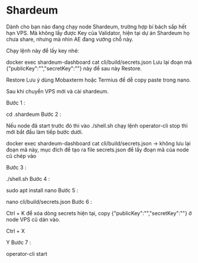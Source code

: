 # Shardeum
Dành cho bạn nào đang chạy node Shardeum, trường hợp bí bách sắp hết hạn VPS. Mà không lấy được Key của Validator, hiện tại dự án Shardeum họ chưa share, nhưng mà nhìn AE đang vướng chỗ này.

Chạy lệnh này để lấy key nhé:

docker exec shardeum-dashboard cat cli/build/secrets.json
Lưu lại đoạn mã {"publicKey":"","secretKey":""} này để sau này Restore.

Restore
Lưu ý dùng Mobaxterm hoặc Termius để dễ copy paste trong nano.

Sau khi chuyển VPS mới và cài shardeum.

Bước 1 :

cd .shardeum
Bước 2 :

Nếu node đã start trước đó thì vào ./shell.sh chạy lệnh operator-cli stop thì mới bắt đầu làm tiếp bước dưới.

docker exec shardeum-dashboard cat cli/build/secrets.json
-> không lưu lại đoạn mã này, mục đích để tạo ra file secrets.json để lấy đoạn mã của node cũ chép vào

Bước 3 :

./shell.sh
Bước 4 :

sudo apt install nano
Bước 5 :

nano cli/build/secrets.json
Bước 6 :

Ctrl + K để xóa dòng secrets hiện tại, copy {"publicKey":"","secretKey":""} ở node VPS cũ dán vào.

Ctrl + X

Y
Bước 7 :

operator-cli start

